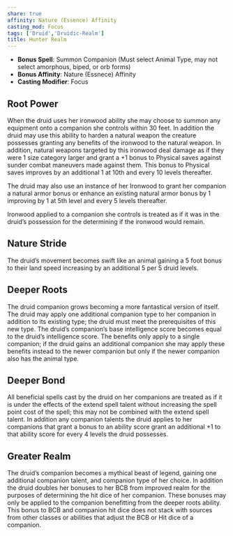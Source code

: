 ```yaml
---
share: true
affinity: Nature (Essence) Affinity
casting_mod: Focus
tags: ['Druid','Druidic-Realm']
title: Hunter Realm
---
```


- **Bonus Spell**: Summon Companion (Must select Animal Type, may not select amorphous, biped, or orb forms)
- **Bonus Affinity**: Nature (Essnece) Affinity
- **Casting Modifier**: Focus
## Root Power
When the druid uses her ironwood ability she may choose to summon any equipment onto a companion she controls within 30 feet. In addition the druid may use this ability to harden a natural weapon the creature possesses granting any benefits of the ironwood to the natural weapon. In addition, natural weapons targeted by this ironwood deal damage as if they were 1 size category larger and grant a +1 bonus to Physical saves against sunder combat maneuvers made against them. This bonus to Physical saves improves by an additional 1 at 10th and every 10 levels thereafter.

The druid may also use an instance of her Ironwood to grant her companion a natural armor bonus or enhance an existing natural armor bonus by 1 improving by 1 at 5th level and every 5 levels thereafter.

Ironwood applied to a companion she controls is treated as if it was in the druid’s possession for the determining if the ironwood would remain.
## Nature Stride
The druid’s movement becomes swift like an animal gaining a 5 foot bonus to their land speed increasing by an additional 5 per 5 druid levels.
## Deeper Roots
The druid companion grows becoming a more fantastical version of itself. The druid may apply one additional companion type to her companion in addition to its existing type; the druid must meet the prerequisites of this new type. The druid’s companion’s base intelligence score becomes equal to the druid’s intelligence score. The benefits only apply to a single companion; if the druid gains an additional companion she may apply these benefits instead to the newer companion but only if the newer companion also has the animal type.
## Deeper Bond
All beneficial spells cast by the druid on her companions are treated as if it is under the effects of the extend spell talent without increasing the spell point cost of the spell; this may not be combined with the extend spell talent. In addition any companion talents the druid applies to her companions that grant a bonus to an ability score grant an additional +1 to that ability score for every 4 levels the druid possesses.
## Greater Realm
The druid’s companion becomes a mythical beast of legend, gaining one additional companion talent, and companion type of her choice. In addition the druid doubles her bonuses to her BCB from improved realm for the purposes of determining the hit dice of her companion. These bonuses may only be applied to the companion benefitting from the deeper roots ability. This bonus to BCB and companion hit dice does not stack with sources from other classes or abilities that adjust the BCB or Hit dice of a companion.